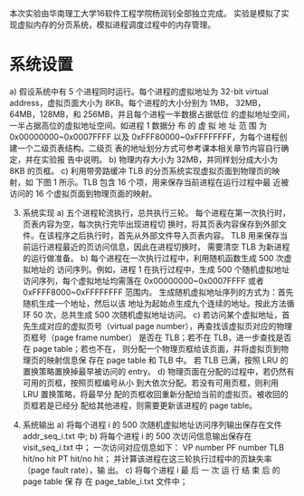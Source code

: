 本次实验由华南理工大学16软件工程学院杨润钊全部独立完成。
实验是模拟了实现虚拟内存的分页系统，模拟进程调度过程中的内存管理。 
# 系统设置
 a) 假设系统中有 5 个进程同时运行。每个进程的虚拟地址为 32-bit virtual address，虚拟页面大小为 8KB。每个进程的大小分别为 1MB， 32MB，64MB，128MB，和 256MB，并且每个进程一半数据占据低位 的虚拟地址空间，一半占据高位的虚拟地址空间。如进程 1 数据分 布 的 虚 拟 地 址 范 围 为 0x00000000~0x0007FFFF 以及 0xFFF80000~0xFFFFFFFF，为每个进程创建一个二级页表结构。二级页 表的地址划分方式可参考课本相关章节内容自行确定，并在实验报 告中说明。
 b) 物理内存大小为 32MB，并同样划分成大小为 8KB 的页框。
 c) 利用带旁路缓冲 TLB 的分页系统实现虚拟页面到物理页的映射，如 下图 1 所示。TLB 包含 16 个项，用来保存当前进程在运行过程中最 近被访问的 16 个虚拟页面到物理页面的映射。 
 
3. 系统实现 
a) 五个进程轮流执行，总共执行三轮。 每个进程在第一次执行时，页表内容为空，每次执行完毕出现进程切 换时，将其页表内容保存到外部文件。在该程序之后执行时，首先从外部文件导入页表内容。 TLB 用来保存当前运行进程最近的页访问信息，因此在进程切换时， 需要清空 TLB 为新进程的运行做准备。
 b) 每个进程在一次执行过程中，利用随机函数生成 500 次虚拟地址的 访问序列。例如，进程 1 在执行过程中，生成 500 个随机虚拟地址 访问序列，每个虚拟地址均需落在 0x00000000~0x0007FFFF 或者 0xFFFF8000~0xFFFFFFFF 范围内。 生成随机虚拟地址序列的方式为：首先随机生成一个地址，然后以该 地址为起始点生成九个连续的地址。按此方法循环 50 次，总共生成 500 次随机虚拟地址访问。 
c) 若访问某个虚拟地址，首先生成对应的虚拟页号（virtual page number），再查找该虚拟页对应的物理页框号（page frame number） 是否在 TLB；若不在 TLB，进一步查找是否在 page table；若也不在， 则分配一个物理页框给该页面，并将虚拟页到物理页的映射信息保 存在 page table 和 TLB 中。 若 TLB 已满，按照 LRU 的置换策略置换掉最早被访问的 entry。 
d) 物理页面在分配的过程中，若仍然有可用的页框，按照页框编号从小 到大依次分配。若没有可用页框，则利用 LRU 置换策略，将最早分 配的页框收回重新分配给当前的虚拟页。被收回的页框若是已经分 配给其他进程，则需要更新该进程的 page table。 
 
4. 系统输出 
a) 将每个进程 i 的 500 次随机虚拟地址访问序列输出保存在文件 addr_seq_i.txt 中; 
b) 将每个进程 i 的 500 次访问信息输出保存在 visit_seq_i.txt 中； 一次访问对应信息如下： VP number PF number TLB hit/no hit PT hit/no hit； 并计算该进程在这三轮执行过程中的页缺失率（page fault rate），输 出。 
c) 将每个进程 i 最 后 一 次 运 行 结 束 后 的 page table 保 存 在 page_table_i.txt 文件中；
